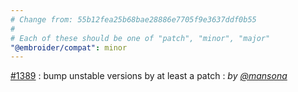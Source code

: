 ```yaml
---
# Change from: 55b12fea25b68bae28886e7705f9e3637ddf0b55
#
# Each of these should be one of "patch", "minor", "major"
"@embroider/compat": minor
---
```


[#1389](https://github.com/embroider-build/embroider/pull/1389) : bump unstable versions by at least a patch : _by [@mansona](https://github.com/mansona)_